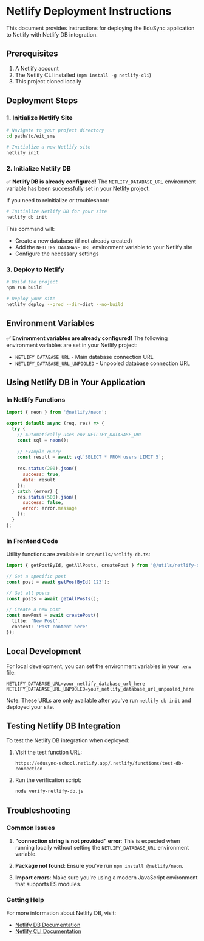 # Netlify Deployment Instructions

This document provides instructions for deploying the EduSync application to Netlify with Netlify DB integration.

## Prerequisites

1. A Netlify account
2. The Netlify CLI installed (`npm install -g netlify-cli`)
3. This project cloned locally

## Deployment Steps

### 1. Initialize Netlify Site

```bash
# Navigate to your project directory
cd path/to/eit_sms

# Initialize a new Netlify site
netlify init
```

### 2. Initialize Netlify DB

✅ **Netlify DB is already configured!** The `NETLIFY_DATABASE_URL` environment variable has been successfully set in your Netlify project.

If you need to reinitialize or troubleshoot:
```bash
# Initialize Netlify DB for your site
netlify db init
```

This command will:
- Create a new database (if not already created)
- Add the `NETLIFY_DATABASE_URL` environment variable to your Netlify site
- Configure the necessary settings

### 3. Deploy to Netlify

```bash
# Build the project
npm run build

# Deploy your site
netlify deploy --prod --dir=dist --no-build
```

## Environment Variables

✅ **Environment variables are already configured!** The following environment variables are set in your Netlify project:
- `NETLIFY_DATABASE_URL` - Main database connection URL
- `NETLIFY_DATABASE_URL_UNPOOLED` - Unpooled database connection URL

## Using Netlify DB in Your Application

### In Netlify Functions

```javascript
import { neon } from '@netlify/neon';

export default async (req, res) => {
  try {
    // Automatically uses env NETLIFY_DATABASE_URL
    const sql = neon();
    
    // Example query
    const result = await sql`SELECT * FROM users LIMIT 5`;
    
    res.status(200).json({
      success: true,
      data: result
    });
  } catch (error) {
    res.status(500).json({
      success: false,
      error: error.message
    });
  }
};
```

### In Frontend Code

Utility functions are available in `src/utils/netlify-db.ts`:

```typescript
import { getPostById, getAllPosts, createPost } from '@/utils/netlify-db';

// Get a specific post
const post = await getPostById('123');

// Get all posts
const posts = await getAllPosts();

// Create a new post
const newPost = await createPost({
  title: 'New Post',
  content: 'Post content here'
});
```

## Local Development

For local development, you can set the environment variables in your `.env` file:

```env
NETLIFY_DATABASE_URL=your_netlify_database_url_here
NETLIFY_DATABASE_URL_UNPOOLED=your_netlify_database_url_unpooled_here
```

Note: These URLs are only available after you've run `netlify db init` and deployed your site.

## Testing Netlify DB Integration

To test the Netlify DB integration when deployed:

1. Visit the test function URL:
   ```
   https://edusync-school.netlify.app/.netlify/functions/test-db-connection
   ```

2. Run the verification script:
   ```bash
   node verify-netlify-db.js
   ```

## Troubleshooting

### Common Issues

1. **"connection string is not provided" error**: This is expected when running locally without setting the `NETLIFY_DATABASE_URL` environment variable.

2. **Package not found**: Ensure you've run `npm install @netlify/neon`.

3. **Import errors**: Make sure you're using a modern JavaScript environment that supports ES modules.

### Getting Help

For more information about Netlify DB, visit:
- [Netlify DB Documentation](https://docs.netlify.com/db/)
- [Netlify CLI Documentation](https://cli.netlify.com/)